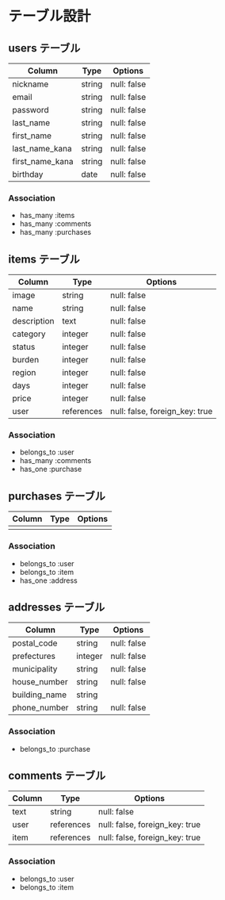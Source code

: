 # テーブル設計

## users テーブル

| Column          | Type   | Options     |
| --------        | ------ | ----------- |
| nickname        | string | null: false |
| email           | string | null: false |
| password        | string | null: false |
| last_name       | string | null: false |
| first_name      | string | null: false |
| last_name_kana  | string | null: false |
| first_name_kana | string | null: false |
| birthday        | date   | null: false |

### Association

- has_many :items
- has_many :comments
- has_many :purchases

## items テーブル

| Column      | Type       | Options                        |
| ------      | ------     | -----------                    |
| image       | string     | null: false                    |
| name        | string     | null: false                    |
| description | text       | null: false                    |
| category    | integer    | null: false                    |
| status      | integer    | null: false                    |
| burden      | integer    | null: false                    |
| region      | integer    | null: false                    |
| days        | integer    | null: false                    |
| price       | integer    | null: false                    |
| user        | references | null: false, foreign_key: true |

### Association

- belongs_to :user
- has_many :comments
- has_one :purchase

## purchases テーブル

| Column          | Type   | Options     |
| ------          | ------ | ----------- |
|                 |        |             |
### Association

- belongs_to :user
- belongs_to :item
- has_one :address

## addresses テーブル

| Column          | Type    | Options     |
| ------          | ------  | ----------- |
| postal_code     | string  | null: false |
| prefectures     | integer | null: false |
| municipality    | string  | null: false |
| house_number    | string  | null: false |
| building_name   | string  |             |
| phone_number    | string  | null: false |

### Association

- belongs_to :purchase

## comments テーブル

| Column  | Type       | Options                        |
| ------- | ---------- | ------------------------------ |
| text    | string     | null: false                    |
| user    | references | null: false, foreign_key: true |
| item    | references | null: false, foreign_key: true |

### Association

- belongs_to :user
- belongs_to :item